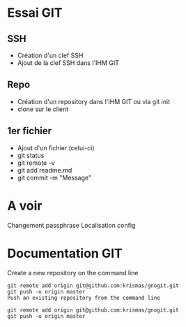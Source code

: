 Essai GIT
===

SSH
---
- Création d'un clef SSH
- Ajout de la clef SSH dans l'IHM GIT

Repo
---
- Création d'un repository dans l'IHM GIT ou via git init
- clone sur le client

1er fichier
---
- Ajout d'un fichier (celui-ci)
- git status
- git remote -v
- git add readme.md
- git commit -m "Message"

A voir
===
Changement passphrase
Localisation config

Documentation GIT
===
Create a new repository on the command line

    git remote add origin git@github.com:krismas/gnogit.git
    git push -u origin master
    Push an existing repository from the command line
    
    git remote add origin git@github.com:krismas/gnogit.git
    git push -u origin master
